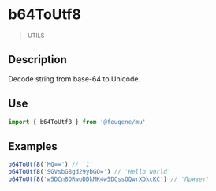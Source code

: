 # b64ToUtf8

> <small>UTILS</small>

## Description

Decode string from base-64 to Unicode.

## Use

```js
import { b64ToUtf8 } from '@feugene/mu'
```

## Examples

```js
b64ToUtf8('MQ==') // '1'
b64ToUtf8('SGVsbG8gd29ybGQ=') // 'Hello world'
b64ToUtf8('w5DCn8ORwoDDkMK4w5DCssOQwrXDkcKC') // 'Привет'
```
